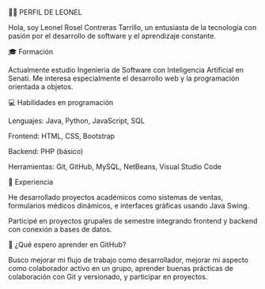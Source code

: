 👩‍💻 PERFIL DE LEONEL

Hola, soy Leonel Rosel Contreras Tarrillo, un entusiasta de la tecnología con pasión por el desarrollo de software y el aprendizaje constante.

🎓 Formación

Actualmente estudio Ingenieria de Software con Inteligencia Artificial en Senati. Me interesa especialmente el desarrollo web y la programación orientada a objetos.

💻 Habilidades en programación

Lenguajes: Java, Python, JavaScript, SQL

Frontend: HTML, CSS, Bootstrap

Backend: PHP (básico)

Herramientas: Git, GitHub, MySQL, NetBeans, Visual Studio Code

🧠 Experiencia

He desarrollado proyectos académicos como sistemas de ventas, formularios médicos dinámicos, e interfaces gráficas usando Java Swing.

Participé en proyectos grupales de semestre integrando frontend y backend con conexión a bases de datos.

🚀 ¿Qué espero aprender en GitHub?

Busco mejorar mi flujo de trabajo como desarrollador, mejorar mi aspecto como colaborador activo en un grupo, aprender buenas prácticas de colaboración con Git y versionado, y participar en proyectos.